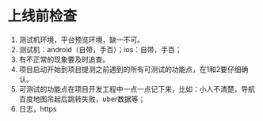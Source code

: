 # 上线前检查

1. 测试机环境，平台预览环境，缺一不可。
2. 测试机：android（自带，手百）；ios：自带，手百；
3. 有不正常的现象要及时追查。
4. 项目启动开始到项目提测之前遇到的所有可测试的功能点，在1和2要仔细确认。
5. 可测试的功能点在项目开发工程中一点一点记下来，比如：小人不清楚，导航百度地图吊起后跳转失败，uber数据等；
6. 日志，https